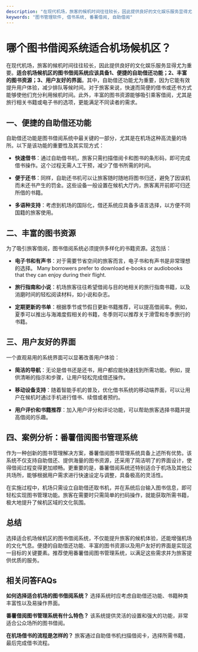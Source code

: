 ```yaml
---
description: "在现代机场，旅客的候机时间往往较长，因此提供良好的文化娱乐服务显得尤为重要。**适合机场候机区的图书借阅系统应该具备1、便捷的自助借还功能；2、丰富的图书资源；3、用户友好的界面**。其中，自助借还功能尤为重要，因为它能有效提升用户体验，减少排队等候时间。对于旅客来说，快速而简便的借书或还书方式能够使他们充分利用候机时间。此外，丰富的图书资源能够吸引乘客借阅，尤其是旅行相关书籍或电子书的选项，更能满足不同读者的需求。"
keywords: "图书管理软件, 借书系统, 番薯借阅, 自助借阅"
---
```

# 哪个图书借阅系统适合机场候机区？

在现代机场，旅客的候机时间往往较长，因此提供良好的文化娱乐服务显得尤为重要。**适合机场候机区的图书借阅系统应该具备1、便捷的自助借还功能；2、丰富的图书资源；3、用户友好的界面**。其中，自助借还功能尤为重要，因为它能有效提升用户体验，减少排队等候时间。对于旅客来说，快速而简便的借书或还书方式能够使他们充分利用候机时间。此外，丰富的图书资源能够吸引乘客借阅，尤其是旅行相关书籍或电子书的选项，更能满足不同读者的需求。

## **一、便捷的自助借还功能**

自助借还功能是图书借阅系统中最关键的一部分，尤其是在机场这种高流量的场所。以下是该功能的重要性及其实现方式：

- **快速借书**：通过自助借书机，旅客只需扫描借阅卡和图书的条形码，即可完成借书操作。这个过程无需人工干预，减少了借书所需的时间。
  
- **便于还书**：同样，自助还书机可以让旅客随时随地将图书归还，避免了因误机而未还书产生的罚金。这些设备一般设置在候机大厅内，旅客离开前即可归还所借的书籍。

- **多语种支持**：考虑到机场的国际化，借还系统应具备多语言选择，以方便不同国籍的旅客使用。

## **二、丰富的图书资源**

为了吸引旅客借阅，图书借阅系统必须提供多样化的书籍资源。这包括：

- **电子书和有声书**：对于需要节省空间的旅客而言，电子书和有声书是非常理想的选择。 Many borrowers prefer to download e-books or audiobooks that they can enjoy during their flight.

- **旅行指南和小说**：机场旅客往往希望借阅与目的地相关的旅行指南书籍，以及消磨时间的轻松阅读材料，如小说和杂志。

- **定期更新的书单**：根据季节或节假日更新书籍推荐，可以提高借阅率。例如，夏季可以推出与海滩度假相关的书籍，冬季则可以推荐关于滑雪和冬季旅行的书籍。

## **三、用户友好的界面**

一个直观易用的系统界面可以显著改善用户体验：

- **简洁的导航**：无论是借书还是还书，用户都应能快速找到所需功能。例如，提供清晰的指示和步骤，让用户轻松完成借还操作。

- **移动设备支持**：随着智能手机的普及，优化借书系统的移动端界面，可以让用户在候机时通过手机进行借书、续借或者预约。

- **用户评价和书籍推荐**：加入用户评分和评论功能，可以帮助旅客选择书籍并提高借阅的乐趣。

## **四、案例分析：番薯借阅图书管理系统**

作为一种创新的图书管理解决方案，番薯借阅图书管理系统具备上述所有优势。该系统不仅支持自助借还、提供海量的图书资源，还采用了简洁明了的界面设计，使得借阅过程变得更加顺畅。更重要的是，番薯借阅系统还特别适合于机场及其他公共场所，能够根据用户需求进行快速设定与调整，具备极高的灵活性。

在实施过程中，机场只需设立自助借还取书机，并在系统后台输入图书信息，即可轻松实现图书管理功能。旅客在需要时只需简单的扫码操作，就能获取所需书籍，极大地提升了候机区域的文化氛围。

## 总结

选择适合机场候机区的图书借阅系统，不仅能提升旅客的候机体验，还能增强机场的文化气息。便捷的自助借还功能、丰富的图书资源以及用户友好的界面是实现这一目标的关键要素。推荐使用番薯借阅图书管理系统，以满足这些需求并为旅客提供优质的服务。

## 相关问答FAQs

**如何选择适合机场的图书借阅系统？** 选择系统时应考虑自助借还功能、书籍种类丰富性以及易操作界面。

**番薯借阅图书管理系统有什么特色？** 该系统提供灵活的设置和强大的功能，非常适合公众场所的图书借阅。

**在机场借书的流程是怎样的？** 旅客通过自助借书机扫描借阅卡，选择所需书籍，最后完成借书流程。
